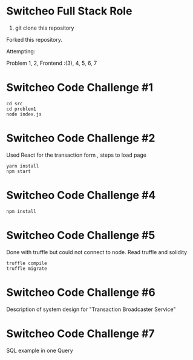 # Switcheo Full Stack Role

1. git clone this repository

Forked this repository.

Attempting:

Problem 1, 2, Frontend :(3), 4, 5, 6, 7

# Switcheo Code Challenge #1

    cd src
    cd problem1
    node index.js

# Switcheo Code Challenge #2

Used React for the transaction form , steps to load page

    yarn install
    npm start

# Switcheo Code Challenge #4

    npm install

# Switcheo Code Challenge #5

Done with truffle but could not connect to node. Read truffle and solidity

    truffle compile
    truffle migrate

# Switcheo Code Challenge #6

Description of system design for "Transaction Broadcaster Service"

# Switcheo Code Challenge #7

SQL example in one Query
